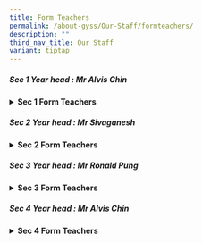 ```yaml
---
title: Form Teachers
permalink: /about-gyss/Our-Staff/formteachers/
description: ""
third_nav_title: Our Staff
variant: tiptap
---
```

<h5>Sec 1 Year head : Mr Alvis Chin</h5>
<div data-type="detailGroup" class="isomer-accordion-group isomer-accordion isomer-accordion-white">
<details class="isomer-details">
<summary><strong>Sec 1 Form Teachers</strong>
</summary>
<div data-type="detailsContent" class="isomer-details-content">
<table style="minWidth: 50px">
<colgroup>
<col>
<col>
</colgroup>
<tbody>
<tr>
<td rowspan="1" colspan="1">
<p>1-1</p>
</td>
<td rowspan="1" colspan="1">
<p>Mr Daryl Chong</p>
</td>
</tr>
<tr>
<td rowspan="1" colspan="1">
<p>1-1</p>
</td>
<td rowspan="1" colspan="1">
<p>Mdm Srinivasan Suganthi</p>
</td>
</tr>
<tr>
<td rowspan="1" colspan="1">
<p>1-2</p>
</td>
<td rowspan="1" colspan="1">
<p>Mr Calvin Cheng</p>
</td>
</tr>
<tr>
<td rowspan="1" colspan="1">
<p>1-2</p>
</td>
<td rowspan="1" colspan="1">
<p>Miss Michelle Sam</p>
</td>
</tr>
<tr>
<td rowspan="1" colspan="1">
<p>1-3</p>
</td>
<td rowspan="1" colspan="1">
<p>Miss Chuang Chea Chee</p>
</td>
</tr>
<tr>
<td rowspan="1" colspan="1">
<p>1-3</p>
</td>
<td rowspan="1" colspan="1">
<p>Mr Lan Yingjie</p>
</td>
</tr>
<tr>
<td rowspan="1" colspan="1">
<p>1-4</p>
</td>
<td rowspan="1" colspan="1">
<p>Ms Zhao Xiaomeng</p>
</td>
</tr>
<tr>
<td rowspan="1" colspan="1">
<p>1-4</p>
</td>
<td rowspan="1" colspan="1">
<p>Mdm Haniza</p>
</td>
</tr>
<tr>
<td rowspan="1" colspan="1">
<p>1-5</p>
</td>
<td rowspan="1" colspan="1">
<p>Miss Jasmine Liew</p>
</td>
</tr>
<tr>
<td rowspan="1" colspan="1">
<p>1-5</p>
</td>
<td rowspan="1" colspan="1">
<p>Mr Mohamed Somsadeen</p>
</td>
</tr>
<tr>
<td rowspan="1" colspan="1">
<p>1-6</p>
</td>
<td rowspan="1" colspan="1">
<p>Miss Lily Lim</p>
</td>
</tr>
<tr>
<td rowspan="1" colspan="1">
<p>1-6</p>
</td>
<td rowspan="1" colspan="1">
<p>Miss Ang Hui Leng</p>
</td>
</tr>
<tr>
<td rowspan="1" colspan="1">
<p>1-7</p>
</td>
<td rowspan="1" colspan="1">
<p>Miss S Sasirega</p>
</td>
</tr>
<tr>
<td rowspan="1" colspan="1">
<p>1-7</p>
</td>
<td rowspan="1" colspan="1">
<p>Mr Andrew Yeo</p>
</td>
</tr>
<tr>
<td rowspan="1" colspan="1">
<p>1-8</p>
</td>
<td rowspan="1" colspan="1">
<p>Ms Nicole Lai</p>
</td>
</tr>
<tr>
<td rowspan="1" colspan="1">
<p>1-8</p>
</td>
<td rowspan="1" colspan="1">
<p>Mrs Loh-Teo Siew Khim Kim</p>
</td>
</tr>
</tbody>
</table>
</div>
</details>
</div>
<h5>Sec 2 Year head : Mr Sivaganesh</h5>
<div data-type="detailGroup" class="isomer-accordion-group isomer-accordion isomer-accordion-white">
<details class="isomer-details">
<summary><strong>Sec 2 Form Teachers</strong>
</summary>
<div data-type="detailsContent" class="isomer-details-content">
<table style="minWidth: 50px">
<colgroup>
<col>
<col>
</colgroup>
<tbody>
<tr>
<td rowspan="1" colspan="1">
<p>2E1</p>
</td>
<td rowspan="1" colspan="1">
<p>Miss Jasmine Liew</p>
</td>
</tr>
<tr>
<td rowspan="1" colspan="1">
<p>2E2</p>
</td>
<td rowspan="1" colspan="1">
<p>Ms Maizura</p>
</td>
</tr>
<tr>
<td rowspan="1" colspan="1">
<p>2E3</p>
</td>
<td rowspan="1" colspan="1">
<p>Miss Janelle Tan</p>
</td>
</tr>
<tr>
<td rowspan="1" colspan="1">
<p>2E3</p>
</td>
<td rowspan="1" colspan="1">
<p>Mdm Srinivasan</p>
</td>
</tr>
<tr>
<td rowspan="1" colspan="1">
<p>2N1</p>
</td>
<td rowspan="1" colspan="1">
<p>Ms Nicole Lai</p>
</td>
</tr>
<tr>
<td rowspan="1" colspan="1">
<p>2N1</p>
</td>
<td rowspan="1" colspan="1">
<p>Mr Somsadeen</p>
</td>
</tr>
<tr>
<td rowspan="1" colspan="1">
<p>2N2</p>
</td>
<td rowspan="1" colspan="1">
<p>Mdm Nadhirah</p>
</td>
</tr>
<tr>
<td rowspan="1" colspan="1">
<p>2N2</p>
</td>
<td rowspan="1" colspan="1">
<p>Mr Tan Tai Ngah</p>
</td>
</tr>
<tr>
<td rowspan="1" colspan="1">
<p>2N3</p>
</td>
<td rowspan="1" colspan="1">
<p>Mr Calvin Cheng</p>
</td>
</tr>
<tr>
<td rowspan="1" colspan="1">
<p>2N3</p>
</td>
<td rowspan="1" colspan="1">
<p>Mdm Adaikalasamy</p>
</td>
</tr>
<tr>
<td rowspan="1" colspan="1">
<p>2T1</p>
</td>
<td rowspan="1" colspan="1">
<p>Ms Angeline Liu</p>
</td>
</tr>
<tr>
<td rowspan="1" colspan="1">
<p>2T1</p>
</td>
<td rowspan="1" colspan="1">
<p>Mrs Wong-Lee Lye Fun</p>
</td>
</tr>
</tbody>
</table>
</div>
</details>
</div>
<h5>Sec 3 Year head : Mr Ronald Pung</h5>
<div data-type="detailGroup" class="isomer-accordion-group isomer-accordion isomer-accordion-white">
<details class="isomer-details">
<summary><strong>Sec 3 Form Teachers</strong>
</summary>
<div data-type="detailsContent" class="isomer-details-content">
<table style="minWidth: 50px">
<colgroup>
<col>
<col>
</colgroup>
<tbody>
<tr>
<td rowspan="1" colspan="1">
<p>3E1</p>
</td>
<td rowspan="1" colspan="1">
<p>Mr Ryan Lim&nbsp;</p>
</td>
</tr>
<tr>
<td rowspan="1" colspan="1">
<p>3E2</p>
</td>
<td rowspan="1" colspan="1">
<p>Mdm Mavis Lee</p>
</td>
</tr>
<tr>
<td rowspan="1" colspan="1">
<p>3E3</p>
</td>
<td rowspan="1" colspan="1">
<p>Mr Nicholas Ang</p>
</td>
</tr>
<tr>
<td rowspan="1" colspan="1">
<p>3E3</p>
</td>
<td rowspan="1" colspan="1">
<p>Mr Kenneth Ho</p>
</td>
</tr>
<tr>
<td rowspan="1" colspan="1">
<p>3E4</p>
</td>
<td rowspan="1" colspan="1">
<p>Mr Loh Zhang Wen</p>
</td>
</tr>
<tr>
<td rowspan="1" colspan="1">
<p>3E4</p>
</td>
<td rowspan="1" colspan="1">
<p>Ms Puvaneswarri</p>
</td>
</tr>
<tr>
<td rowspan="1" colspan="1">
<p>3N1</p>
</td>
<td rowspan="1" colspan="1">
<p>Mr Koh Wee Yap</p>
</td>
</tr>
<tr>
<td rowspan="1" colspan="1">
<p>3N1</p>
</td>
<td rowspan="1" colspan="1">
<p>Ms Shan Qi</p>
</td>
</tr>
<tr>
<td rowspan="1" colspan="1">
<p>3N2</p>
</td>
<td rowspan="1" colspan="1">
<p>Mr Kok Woon Poh</p>
</td>
</tr>
<tr>
<td rowspan="1" colspan="1">
<p>3N2</p>
</td>
<td rowspan="1" colspan="1">
<p>Mrs Lim Wan Nah</p>
</td>
</tr>
<tr>
<td rowspan="1" colspan="1">
<p>3N3</p>
</td>
<td rowspan="1" colspan="1">
<p>Mr Zheng Jie</p>
</td>
</tr>
<tr>
<td rowspan="1" colspan="1">
<p>3N3</p>
</td>
<td rowspan="1" colspan="1">
<p>Ms Cinda Wee</p>
</td>
</tr>
<tr>
<td rowspan="1" colspan="1">
<p>3T1</p>
</td>
<td rowspan="1" colspan="1">
<p>Ms Mardiana</p>
</td>
</tr>
<tr>
<td rowspan="1" colspan="1">
<p>3T1</p>
</td>
<td rowspan="1" colspan="1">
<p>Mdm Ruth Koh</p>
</td>
</tr>
<tr>
<td rowspan="1" colspan="1">
<p>3T1</p>
</td>
<td rowspan="1" colspan="1">
<p>Mr Daryl Chong</p>
</td>
</tr>
</tbody>
</table>
</div>
</details>
</div>
<h5>Sec 4 Year head : Mr Alvis Chin</h5>
<div data-type="detailGroup" class="isomer-accordion-group isomer-accordion isomer-accordion-white">
<details class="isomer-details">
<summary><strong>Sec 4 Form Teachers</strong>
</summary>
<div data-type="detailsContent" class="isomer-details-content">
<table style="minWidth: 50px">
<colgroup>
<col>
<col>
</colgroup>
<tbody>
<tr>
<td rowspan="1" colspan="1">
<p>4E1</p>
</td>
<td rowspan="1" colspan="1">
<p>Mrs Emily Cheng</p>
</td>
</tr>
<tr>
<td rowspan="1" colspan="1">
<p>4E2</p>
</td>
<td rowspan="1" colspan="1">
<p>Miss Sharafina</p>
</td>
</tr>
<tr>
<td rowspan="1" colspan="1">
<p>4E2</p>
</td>
<td rowspan="1" colspan="1">
<p>Ms Tan Yue Yun</p>
</td>
</tr>
<tr>
<td rowspan="1" colspan="1">
<p>4E3</p>
</td>
<td rowspan="1" colspan="1">
<p>Ms Charissa Wee</p>
</td>
</tr>
<tr>
<td rowspan="1" colspan="1">
<p>4E4</p>
</td>
<td rowspan="1" colspan="1">
<p>Ms Zhao Xiaomeng</p>
</td>
</tr>
<tr>
<td rowspan="1" colspan="1">
<p>4N1</p>
</td>
<td rowspan="1" colspan="1">
<p>Mr Andrew Yeo</p>
</td>
</tr>
<tr>
<td rowspan="1" colspan="1">
<p>4N1</p>
</td>
<td rowspan="1" colspan="1">
<p>Mrs Kamali</p>
</td>
</tr>
<tr>
<td rowspan="1" colspan="1">
<p>4N2</p>
</td>
<td rowspan="1" colspan="1">
<p>Dr Sanuse</p>
</td>
</tr>
<tr>
<td rowspan="1" colspan="1">
<p>4N2</p>
</td>
<td rowspan="1" colspan="1">
<p>Miss Vasuki</p>
</td>
</tr>
<tr>
<td rowspan="1" colspan="1">
<p>4T1</p>
</td>
<td rowspan="1" colspan="1">
<p>Mdm Siti Asnah</p>
</td>
</tr>
<tr>
<td rowspan="1" colspan="1">
<p>4T1</p>
</td>
<td rowspan="1" colspan="1">
<p>Miss Lily Lim</p>
</td>
</tr>
<tr>
<td rowspan="1" colspan="1">
<p>5N1</p>
</td>
<td rowspan="1" colspan="1">
<p>Ms Chuang Chea Chee</p>
</td>
</tr>
</tbody>
</table>
</div>
</details>
</div>
<p></p>
<p></p>
<p></p>